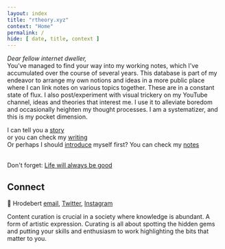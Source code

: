 ```yaml
---
layout: index
title: "rtheory.xyz"
context: "Home"
permalink: /
hide: [ date, title, context ]
---
```


<em>Dear fellow internet dweller,</em><br>
You've managed to find your way into my working notes, which I've accumulated over the course of several years. This database is part of my endeavor to arrange my own notions and ideas in a more public place where I can link notes on various topics together. These are in a constant state of flux. I also post/experiment with visual trickery on my YouTube channel, ideas and theories that interest me. I use it to alleviate boredom and occasionally heighten my thought processes. I am a systematizer, and this is my pocket dimension.

I can tell you a [story](/stories)<br> or you can check my [writing](/writing)    
Or perhaps I should [introduce](/intro) myself first?
You can check my [notes](/kali)
<br><br>



Don't forget: [Life will always be good](/writing/life)

## Connect

👋   Hrodebert [email](mailto:theroblanc@gmail.com), [Twitter](https://twitter.com/rtheoryxyz), [Instagram](https://www.instagram.com/rtheory.xyz/)

Content curation is crucial in a society where knowledge is abundant. A form of artistic expression. Curating is all about spotting the hidden gems and putting your skills and enthusiasm to work highlighting the bits that matter to you.

<style>
    .sidenote-number, .sidenote::before {
        visibility: hidden !important;
        pointer-events: none;
    }
</style>